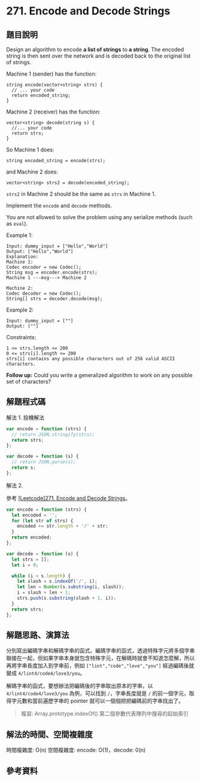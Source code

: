 # 271. Encode and Decode Strings

## 題目說明

Design an algorithm to encode **a list of strings** to **a string**. The encoded string is then sent over the network and is decoded back to the original list of strings.

Machine 1 (sender) has the function:

```
string encode(vector<string> strs) {
  // ... your code
  return encoded_string;
}
```

Machine 2 (receiver) has the function:

```
vector<string> decode(string s) {
  //... your code
  return strs;
}
```

So Machine 1 does:

`string encoded_string = encode(strs);`

and Machine 2 does:

`vector<string> strs2 = decode(encoded_string);`

`strs2` in Machine 2 should be the same as `strs` in Machine 1.

Implement the `encode` and `decode` methods.

You are not allowed to solve the problem using any serialize methods (such as `eval`).

Example 1:

```
Input: dummy_input = ["Hello","World"]
Output: ["Hello","World"]
Explanation:
Machine 1:
Codec encoder = new Codec();
String msg = encoder.encode(strs);
Machine 1 ---msg---> Machine 2

Machine 2:
Codec decoder = new Codec();
String[] strs = decoder.decode(msg);
```

Example 2:

```
Input: dummy_input = [""]
Output: [""]
```

Constraints:

```
1 <= strs.length <= 200
0 <= strs[i].length <= 200
strs[i] contains any possible characters out of 256 valid ASCII characters.
```

**Follow up:** Could you write a generalized algorithm to work on any possible set of characters?

## 解題程式碼

解法 1. 投機解法

```javascript
var encode = function (strs) {
  // return JSON.stringify(strs);
  return strs;
};

var decode = function (s) {
  // return JSON.parse(s);
  return s;
};
```

解法 2.

參考 [[Leetcode]271. Encode and Decode Strings](https://www.twblogs.net/a/5b7fe57b2b717767c6b25d75)。

```javascript
var encode = function (strs) {
  let encoded = '';
  for (let str of strs) {
    encoded += str.length + '/' + str;
  }
  return encoded;
};

var decode = function (s) {
  let strs = [];
  let i = 0;

  while (i < s.length) {
    let slash = s.indexOf('/', i);
    let len = Number(s.substring(i, slash));
    i = slash + len + 1;
    strs.push(s.substring(slash + 1, i));
  }
  return strs;
};
```

## 解題思路、演算法

分別寫出編碼字串和解碼字串的函式。編碼字串的函式，透過特殊字元將多個字串聯接在一起，但如果字串本身就包含特殊字元，在解碼時就會不知道怎麼解，所以再將字串長度加入到字串前，例如 `["lint","code","love","you"]` 經過編碼後就變成 `4/lint4/code4/love3/you`。

解碼字串的函式，要想辦法把編碼後的字串取出原本的字串，以 `4/lint4/code4/love3/you` 為例，可以找到 `/`，字串長度就是 `/` 的前一個字元，取得字元數和當前遍歷字串的 pointer 就可以一個個把把編碼前的字串找出了。

> 複習: Array.prototype.indexOf() 第二個參數代表陣列中搜尋的起始索引

## 解法的時間、空間複雜度

時間複雜度: O(n)
空間複雜度: encode: O(1)，decode: 0(n)

## 參考資料
